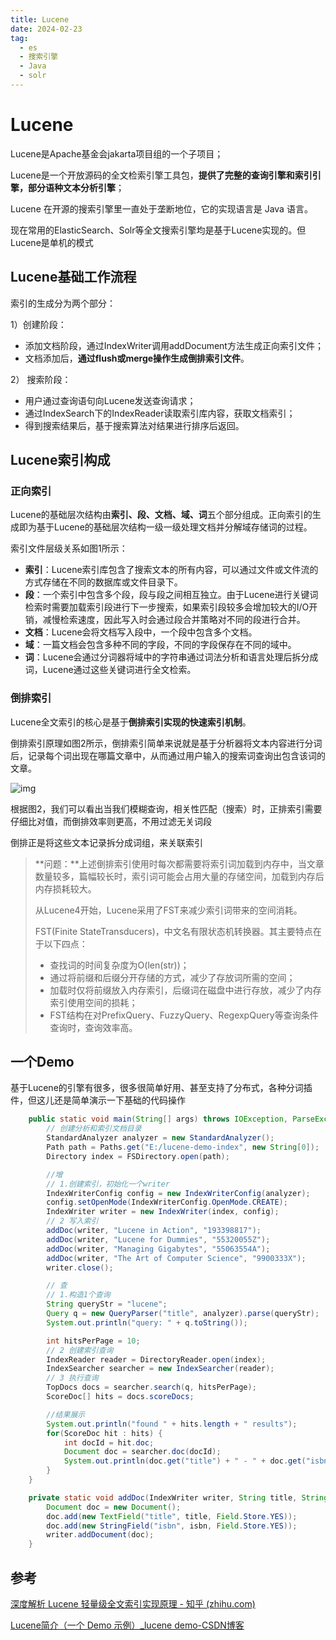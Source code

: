 ```yaml
---
title: Lucene
date: 2024-02-23
tag:
  - es
  - 搜索引擎
  - Java
  - solr
---
```


# Lucene

Lucene是Apache基金会jakarta项目组的一个子项目；

Lucene是一个开放源码的全文检索引擎工具包，**提供了完整的查询引擎和索引引擎，部分语种文本分析引擎**；

Lucene 在开源的搜索引擎里一直处于垄断地位，它的实现语言是 Java 语言。

现在常用的ElasticSearch、Solr等全文搜索引擎均是基于Lucene实现的。但Lucene是单机的模式

## Lucene基础工作流程

索引的生成分为两个部分：

1）创建阶段：

- 添加文档阶段，通过IndexWriter调用addDocument方法生成正向索引文件；
- 文档添加后，**通过flush或merge操作生成倒排索引文件**。

2） 搜索阶段：

- 用户通过查询语句向Lucene发送查询请求；
- 通过IndexSearch下的IndexReader读取索引库内容，获取文档索引；
- 得到搜索结果后，基于搜索算法对结果进行排序后返回。

## Lucene索引构成

### 正向索引

Lucene的基础层次结构由**索引、段、文档、域、词**五个部分组成。正向索引的生成即为基于Lucene的基础层次结构一级一级处理文档并分解域存储词的过程。

索引文件层级关系如图1所示：

- **索引**：Lucene索引库包含了搜索文本的所有内容，可以通过文件或文件流的方式存储在不同的数据库或文件目录下。
- **段**：一个索引中包含多个段，段与段之间相互独立。由于Lucene进行关键词检索时需要加载索引段进行下一步搜索，如果索引段较多会增加较大的I/O开销，减慢检索速度，因此写入时会通过段合并策略对不同的段进行合并。
- **文档**：Lucene会将文档写入段中，一个段中包含多个文档。
- **域**：一篇文档会包含多种不同的字段，不同的字段保存在不同的域中。
- **词**：Lucene会通过分词器将域中的字符串通过词法分析和语言处理后拆分成词，Lucene通过这些关键词进行全文检索。

### 倒排索引

Lucene全文索引的核心是基于**倒排索引实现的快速索引机制**。

倒排索引原理如图2所示，倒排索引简单来说就是基于分析器将文本内容进行分词后，记录每个词出现在哪篇文章中，从而通过用户输入的搜索词查询出包含该词的文章。

![img](https://pic1.zhimg.com/80/v2-318fea3b1397b9c6a9e270774d4bb1c8_720w.webp)

根据图2，我们可以看出当我们模糊查询，相关性匹配（搜索）时，正排索引需要仔细比对值，而倒排效率则更高，不用过滤无关词段

倒排正是将这些文本记录拆分成词组，来关联索引

> **问题：**上述倒排索引使用时每次都需要将索引词加载到内存中，当文章数量较多，篇幅较长时，索引词可能会占用大量的存储空间，加载到内存后内存损耗较大。
>
> 从Lucene4开始，Lucene采用了FST来减少索引词带来的空间消耗。
>
> FST(Finite StateTransducers)，中文名有限状态机转换器。其主要特点在于以下四点：
>
> - 查找词的时间复杂度为O(len(str))；
> - 通过将前缀和后缀分开存储的方式，减少了存放词所需的空间；
> - 加载时仅将前缀放入内存索引，后缀词在磁盘中进行存放，减少了内存索引使用空间的损耗；
> - FST结构在对PrefixQuery、FuzzyQuery、RegexpQuery等查询条件查询时，查询效率高。

## 一个Demo

基于Lucene的引擎有很多，很多很简单好用、甚至支持了分布式，各种分词插件，但这儿还是简单演示一下基础的代码操作

```java
	public static void main(String[] args) throws IOException, ParseException {
        // 创建分析和索引文档目录
        StandardAnalyzer analyzer = new StandardAnalyzer();
        Path path = Paths.get("E:/lucene-demo-index", new String[0]);
        Directory index = FSDirectory.open(path);

        //增
        // 1.创建索引，初始化一个writer
        IndexWriterConfig config = new IndexWriterConfig(analyzer);
        config.setOpenMode(IndexWriterConfig.OpenMode.CREATE);
        IndexWriter writer = new IndexWriter(index, config);
        // 2 写入索引
        addDoc(writer, "Lucene in Action", "193398817");
        addDoc(writer, "Lucene for Dummies", "55320055Z");
        addDoc(writer, "Managing Gigabytes", "55063554A");
        addDoc(writer, "The Art of Computer Science", "9900333X");
        writer.close();

        // 查
        // 1.构造1个查询
        String queryStr = "lucene";
        Query q = new QueryParser("title", analyzer).parse(queryStr);
        System.out.println("query: " + q.toString());

        int hitsPerPage = 10;
        // 2 创建索引查询
        IndexReader reader = DirectoryReader.open(index);
        IndexSearcher searcher = new IndexSearcher(reader);
        // 3 执行查询
        TopDocs docs = searcher.search(q, hitsPerPage);
        ScoreDoc[] hits = docs.scoreDocs;

        //结果展示
        System.out.println("found " + hits.length + " results");
        for(ScoreDoc hit : hits) {
            int docId = hit.doc;
            Document doc = searcher.doc(docId);
            System.out.println(doc.get("title") + " - " + doc.get("isbn"));
        }
    }

    private static void addDoc(IndexWriter writer, String title, String isbn) throws IOException {
        Document doc = new Document();
        doc.add(new TextField("title", title, Field.Store.YES));
        doc.add(new StringField("isbn", isbn, Field.Store.YES));
        writer.addDocument(doc);
    }
```



## 参考

[深度解析 Lucene 轻量级全文索引实现原理 - 知乎 (zhihu.com)](https://zhuanlan.zhihu.com/p/391168762)

[Lucene简介（一个 Demo 示例）_lucene demo-CSDN博客](https://blog.csdn.net/SLN2432713617/article/details/90140515)